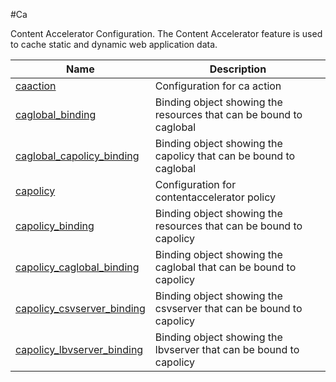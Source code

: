 #Ca

Content Accelerator Configuration. The Content Accelerator feature is used to cache static and dynamic web application data.


<table><thead><tr><th>Name</th><th>Description</th></tr></thead><tbody><tr><td><a href=".././caaction/caaction/">caaction</a></td><td>Configuration for ca action</td></tr><tr><td><a href=".././caglobal_binding/caglobal_binding/">caglobal_binding</a></td><td>Binding object showing the resources that can be bound to caglobal</td></tr><tr><td><a href=".././caglobal_capolicy_binding/caglobal_capolicy_binding/">caglobal_capolicy_binding</a></td><td>Binding object showing the capolicy that can be bound to caglobal</td></tr><tr><td><a href=".././capolicy/capolicy/">capolicy</a></td><td>Configuration for contentaccelerator policy</td></tr><tr><td><a href=".././capolicy_binding/capolicy_binding/">capolicy_binding</a></td><td>Binding object showing the resources that can be bound to capolicy</td></tr><tr><td><a href=".././capolicy_caglobal_binding/capolicy_caglobal_binding/">capolicy_caglobal_binding</a></td><td>Binding object showing the caglobal that can be bound to capolicy</td></tr><tr><td><a href=".././capolicy_csvserver_binding/capolicy_csvserver_binding/">capolicy_csvserver_binding</a></td><td>Binding object showing the csvserver that can be bound to capolicy</td></tr><tr><td><a href=".././capolicy_lbvserver_binding/capolicy_lbvserver_binding/">capolicy_lbvserver_binding</a></td><td>Binding object showing the lbvserver that can be bound to capolicy</td></tr></tbody></table>
